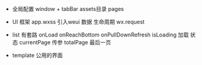 - 全局配置
 window + tabBar
 assets目录 pages

- UI 框架
  app.wxss 引入weui
  数据
  生命周期 wx.request

- list 有套路
  onLoad onReachBottom onPullDownRefresh
  isLoading 加载 状态
  currentPage  传参
  totalPage 最后一页

- template
  公用的界面
  <template data={{}}/>
  <template name="loading"/>